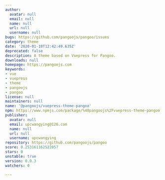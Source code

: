```yaml
---
author:
  avatar: null
  email: null
  name: null
  url: null
  username: null
bugs: https://github.com/pangoojs/pangoo/issues
category: theme
date: '2020-01-18T12:42:49.635Z'
deprecated: false
description: A theme based on Vuepress for Pangoo.
downloads: null
homepage: https://pangoojs.com
keywords:
- vue
- vuepress
- theme
- pangoojs
- pangoo
license: null
maintainers: null
name: '@pangoojs/vuepress-theme-pangoo'
npm: https://www.npmjs.com/package/%40pangoojs%2Fvuepress-theme-pangoo
publisher:
  avatar: null
  email: upcwangying@126.com
  name: null
  url: null
  username: upcwangying
repository: https://github.com/pangoojs/pangoo
score: 0.253161162522057
stars: 0
unstable: true
version: 0.0.3
watchers: 0

---
```


